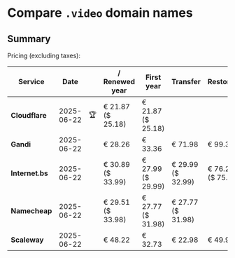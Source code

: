 # Compare `.video` domain names

## Summary

Pricing (excluding taxes):

| Service | Date |  | / Renewed year | First year | Transfer | Restoration |
|--|--|--|--|--|--|--|
| **Cloudflare** | 2025-06-22 | 🏆 | € 21.87<br>($ 25.18) | € 21.87<br>($ 25.18) |  |  |
| **Gandi** | 2025-06-22 |  | € 28.26 | € 33.36 | € 71.98 | € 99.31 |
| **Internet.bs** | 2025-06-22 |  | € 30.89<br>($ 33.99) | € 27.99<br>($ 29.99) | € 29.99<br>($ 32.99) | € 76.25<br>($ 75.25) |
| **Namecheap** | 2025-06-22 |  | € 29.51<br>($ 33.98) | € 27.77<br>($ 31.98) | € 27.77<br>($ 31.98) |  |
| **Scaleway** | 2025-06-22 |  | € 48.22 | € 32.73 | € 22.98 | € 49.99 |
